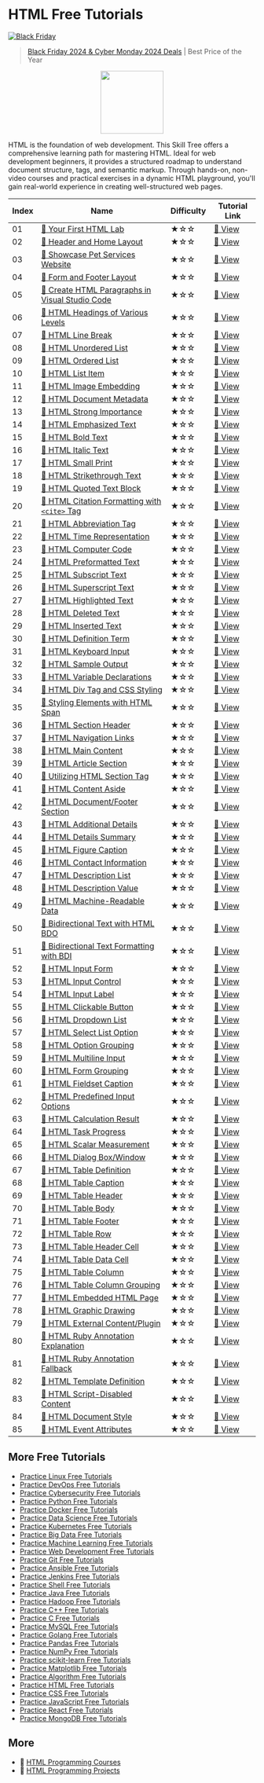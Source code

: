 # HTML Free Tutorials

[![Black Friday](https://file.labex.io/images/labex-bf24.png)](https://labex.io/pricing)

> [Black Friday 2024 & Cyber Monday 2024 Deals](https://labex.io/pricing) | Best Price of the Year

<div align="center">
<img width="128px" src="https://file.labex.io/path/NrasuEoAvSam.png">
</div>

HTML is the foundation of web development. This Skill Tree offers a comprehensive learning path for mastering HTML. Ideal for web development beginners, it provides a structured roadmap to understand document structure, tags, and semantic markup. Through hands-on, non-video courses and practical exercises in a dynamic HTML playground, you'll gain real-world experience in creating well-structured web pages.

|   Index | Name                                                                                                                                 | Difficulty   | Tutorial Link                                                                                |
|---------|--------------------------------------------------------------------------------------------------------------------------------------|--------------|----------------------------------------------------------------------------------------------|
|      01 | [📖 Your First HTML Lab](https://labex.io/tutorials/html-your-first-html-lab-92740)                                                   | ★☆☆          | [🔗 View](https://labex.io/tutorials/html-your-first-html-lab-92740)                          |
|      02 | [📖 Header and Home Layout](https://labex.io/tutorials/html-header-and-home-layout-271712)                                            | ★☆☆          | [🔗 View](https://labex.io/tutorials/html-header-and-home-layout-271712)                      |
|      03 | [📖 Showcase Pet Services Website](https://labex.io/tutorials/html-showcase-pet-services-website-271713)                              | ★☆☆          | [🔗 View](https://labex.io/tutorials/html-showcase-pet-services-website-271713)               |
|      04 | [📖 Form and Footer Layout](https://labex.io/tutorials/html-form-and-footer-layout-271711)                                            | ★☆☆          | [🔗 View](https://labex.io/tutorials/html-form-and-footer-layout-271711)                      |
|      05 | [📖 Create HTML Paragraphs in Visual Studio Code](https://labex.io/tutorials/html-create-html-paragraphs-in-visual-studio-code-70813) | ★☆☆          | [🔗 View](https://labex.io/tutorials/html-create-html-paragraphs-in-visual-studio-code-70813) |
|      06 | [📖 HTML Headings of Various Levels](https://labex.io/tutorials/html-html-headings-of-various-levels-70769)                           | ★☆☆          | [🔗 View](https://labex.io/tutorials/html-html-headings-of-various-levels-70769)              |
|      07 | [📖 HTML Line Break](https://labex.io/tutorials/html-html-line-break-70715)                                                           | ★☆☆          | [🔗 View](https://labex.io/tutorials/html-html-line-break-70715)                              |
|      08 | [📖 HTML Unordered List](https://labex.io/tutorials/html-html-unordered-list-70875)                                                   | ★☆☆          | [🔗 View](https://labex.io/tutorials/html-html-unordered-list-70875)                          |
|      09 | [📖 HTML Ordered List](https://labex.io/tutorials/html-html-ordered-list-70806)                                                       | ★☆☆          | [🔗 View](https://labex.io/tutorials/html-html-ordered-list-70806)                            |
|      10 | [📖 HTML List Item](https://labex.io/tutorials/html-html-list-item-70788)                                                             | ★☆☆          | [🔗 View](https://labex.io/tutorials/html-html-list-item-70788)                               |
|      11 | [📖 HTML Image Embedding](https://labex.io/tutorials/html-html-image-embedding-70777)                                                 | ★☆☆          | [🔗 View](https://labex.io/tutorials/html-html-image-embedding-70777)                         |
|      12 | [📖 HTML Document Metadata](https://labex.io/tutorials/html-html-document-metadata-70765)                                             | ★☆☆          | [🔗 View](https://labex.io/tutorials/html-html-document-metadata-70765)                       |
|      13 | [📖 HTML Strong Importance](https://labex.io/tutorials/html-html-strong-importance-70843)                                             | ★☆☆          | [🔗 View](https://labex.io/tutorials/html-html-strong-importance-70843)                       |
|      14 | [📖 HTML Emphasized Text](https://labex.io/tutorials/html-html-emphasized-text-70749)                                                 | ★☆☆          | [🔗 View](https://labex.io/tutorials/html-html-emphasized-text-70749)                         |
|      15 | [📖 HTML Bold Text](https://labex.io/tutorials/html-html-bold-text-70706)                                                             | ★☆☆          | [🔗 View](https://labex.io/tutorials/html-html-bold-text-70706)                               |
|      16 | [📖 HTML Italic Text](https://labex.io/tutorials/html-html-italic-text-70773)                                                         | ★☆☆          | [🔗 View](https://labex.io/tutorials/html-html-italic-text-70773)                             |
|      17 | [📖 HTML Small Print](https://labex.io/tutorials/html-html-small-print-70835)                                                         | ★☆☆          | [🔗 View](https://labex.io/tutorials/html-html-small-print-70835)                             |
|      18 | [📖 HTML Strikethrough Text](https://labex.io/tutorials/html-html-strikethrough-text-70841)                                           | ★☆☆          | [🔗 View](https://labex.io/tutorials/html-html-strikethrough-text-70841)                      |
|      19 | [📖 HTML Quoted Text Block](https://labex.io/tutorials/html-html-quoted-text-block-70714)                                             | ★☆☆          | [🔗 View](https://labex.io/tutorials/html-html-quoted-text-block-70714)                       |
|      20 | [📖 HTML Citation Formatting with `<cite>` Tag](https://labex.io/tutorials/html-html-citation-formatting-with-cite-tag-70723)         | ★☆☆          | [🔗 View](https://labex.io/tutorials/html-html-citation-formatting-with-cite-tag-70723)       |
|      21 | [📖 HTML Abbreviation Tag](https://labex.io/tutorials/html-abbreviation-tag-70700)                                                    | ★☆☆          | [🔗 View](https://labex.io/tutorials/html-abbreviation-tag-70700)                             |
|      22 | [📖 HTML Time Representation](https://labex.io/tutorials/html-html-time-representation-70868)                                         | ★☆☆          | [🔗 View](https://labex.io/tutorials/html-html-time-representation-70868)                     |
|      23 | [📖 HTML Computer Code](https://labex.io/tutorials/html-html-computer-code-70725)                                                     | ★☆☆          | [🔗 View](https://labex.io/tutorials/html-html-computer-code-70725)                           |
|      24 | [📖 HTML Preformatted Text](https://labex.io/tutorials/html-html-preformatted-text-70817)                                             | ★☆☆          | [🔗 View](https://labex.io/tutorials/html-html-preformatted-text-70817)                       |
|      25 | [📖 HTML Subscript Text](https://labex.io/tutorials/html-html-subscript-text-70847)                                                   | ★☆☆          | [🔗 View](https://labex.io/tutorials/html-html-subscript-text-70847)                          |
|      26 | [📖 HTML Superscript Text](https://labex.io/tutorials/html-html-superscript-text-70851)                                               | ★☆☆          | [🔗 View](https://labex.io/tutorials/html-html-superscript-text-70851)                        |
|      27 | [📖 HTML Highlighted Text](https://labex.io/tutorials/html-html-highlighted-text-70796)                                               | ★☆☆          | [🔗 View](https://labex.io/tutorials/html-html-highlighted-text-70796)                        |
|      28 | [📖 HTML Deleted Text](https://labex.io/tutorials/html-html-deleted-text-70736)                                                       | ★☆☆          | [🔗 View](https://labex.io/tutorials/html-html-deleted-text-70736)                            |
|      29 | [📖 HTML Inserted Text](https://labex.io/tutorials/html-html-inserted-text-70781)                                                     | ★☆☆          | [🔗 View](https://labex.io/tutorials/html-html-inserted-text-70781)                           |
|      30 | [📖 HTML Definition Term](https://labex.io/tutorials/html-html-definition-term-70740)                                                 | ★☆☆          | [🔗 View](https://labex.io/tutorials/html-html-definition-term-70740)                         |
|      31 | [📖 HTML Keyboard Input](https://labex.io/tutorials/html-html-keyboard-input-70783)                                                   | ★☆☆          | [🔗 View](https://labex.io/tutorials/html-html-keyboard-input-70783)                          |
|      32 | [📖 HTML Sample Output](https://labex.io/tutorials/html-html-sample-output-70827)                                                     | ★☆☆          | [🔗 View](https://labex.io/tutorials/html-html-sample-output-70827)                           |
|      33 | [📖 HTML Variable Declarations](https://labex.io/tutorials/html-html-variable-declarations-70879)                                     | ★☆☆          | [🔗 View](https://labex.io/tutorials/html-html-variable-declarations-70879)                   |
|      34 | [📖 HTML Div Tag and CSS Styling](https://labex.io/tutorials/html-html-div-tag-and-css-styling-70744)                                 | ★☆☆          | [🔗 View](https://labex.io/tutorials/html-html-div-tag-and-css-styling-70744)                 |
|      35 | [📖 Styling Elements with HTML Span](https://labex.io/tutorials/html-styling-elements-with-html-span-70839)                           | ★☆☆          | [🔗 View](https://labex.io/tutorials/html-styling-elements-with-html-span-70839)              |
|      36 | [📖 HTML Section Header](https://labex.io/tutorials/html-html-section-header-70767)                                                   | ★☆☆          | [🔗 View](https://labex.io/tutorials/html-html-section-header-70767)                          |
|      37 | [📖 HTML Navigation Links](https://labex.io/tutorials/html-html-navigation-links-70800)                                               | ★☆☆          | [🔗 View](https://labex.io/tutorials/html-html-navigation-links-70800)                        |
|      38 | [📖 HTML Main Content](https://labex.io/tutorials/html-html-main-content-70792)                                                       | ★☆☆          | [🔗 View](https://labex.io/tutorials/html-html-main-content-70792)                            |
|      39 | [📖 HTML Article Section](https://labex.io/tutorials/html-html-article-section-70702)                                                 | ★☆☆          | [🔗 View](https://labex.io/tutorials/html-html-article-section-70702)                         |
|      40 | [📖 Utilizing HTML Section Tag](https://labex.io/tutorials/html-utilizing-html-section-tag-70831)                                     | ★☆☆          | [🔗 View](https://labex.io/tutorials/html-utilizing-html-section-tag-70831)                   |
|      41 | [📖 HTML Content Aside](https://labex.io/tutorials/html-html-content-aside-70703)                                                     | ★☆☆          | [🔗 View](https://labex.io/tutorials/html-html-content-aside-70703)                           |
|      42 | [📖 HTML Document/Footer Section](https://labex.io/tutorials/html-html-document-footer-section-70761)                                 | ★☆☆          | [🔗 View](https://labex.io/tutorials/html-html-document-footer-section-70761)                 |
|      43 | [📖 HTML Additional Details](https://labex.io/tutorials/html-html-additional-details-70738)                                           | ★☆☆          | [🔗 View](https://labex.io/tutorials/html-html-additional-details-70738)                      |
|      44 | [📖 HTML Details Summary](https://labex.io/tutorials/html-html-details-summary-70849)                                                 | ★☆☆          | [🔗 View](https://labex.io/tutorials/html-html-details-summary-70849)                         |
|      45 | [📖 HTML Figure Caption](https://labex.io/tutorials/html-html-figure-caption-70757)                                                   | ★☆☆          | [🔗 View](https://labex.io/tutorials/html-html-figure-caption-70757)                          |
|      46 | [📖 HTML Contact Information](https://labex.io/tutorials/html-html-contact-information-70701)                                         | ★☆☆          | [🔗 View](https://labex.io/tutorials/html-html-contact-information-70701)                     |
|      47 | [📖 HTML Description List](https://labex.io/tutorials/html-html-description-list-70745)                                               | ★☆☆          | [🔗 View](https://labex.io/tutorials/html-html-description-list-70745)                        |
|      48 | [📖 HTML Description Value](https://labex.io/tutorials/html-html-description-value-70734)                                             | ★☆☆          | [🔗 View](https://labex.io/tutorials/html-html-description-value-70734)                       |
|      49 | [📖 HTML Machine-Readable Data](https://labex.io/tutorials/html-html-machine-readable-data-70730)                                     | ★☆☆          | [🔗 View](https://labex.io/tutorials/html-html-machine-readable-data-70730)                   |
|      50 | [📖 Bidirectional Text with HTML BDO](https://labex.io/tutorials/html-bidirectional-text-with-html-bdo-70712)                         | ★☆☆          | [🔗 View](https://labex.io/tutorials/html-bidirectional-text-with-html-bdo-70712)             |
|      51 | [📖 Bidirectional Text Formatting with BDI](https://labex.io/tutorials/html-bidirectional-text-formatting-with-bdi-70710)             | ★☆☆          | [🔗 View](https://labex.io/tutorials/html-bidirectional-text-formatting-with-bdi-70710)       |
|      52 | [📖 HTML Input Form](https://labex.io/tutorials/html-html-input-form-70763)                                                           | ★☆☆          | [🔗 View](https://labex.io/tutorials/html-html-input-form-70763)                              |
|      53 | [📖 HTML Input Control](https://labex.io/tutorials/html-html-input-control-70779)                                                     | ★☆☆          | [🔗 View](https://labex.io/tutorials/html-html-input-control-70779)                           |
|      54 | [📖 HTML Input Label](https://labex.io/tutorials/html-html-input-label-70784)                                                         | ★☆☆          | [🔗 View](https://labex.io/tutorials/html-html-input-label-70784)                             |
|      55 | [📖 HTML Clickable Button](https://labex.io/tutorials/html-html-clickable-button-70717)                                               | ★☆☆          | [🔗 View](https://labex.io/tutorials/html-html-clickable-button-70717)                        |
|      56 | [📖 HTML Dropdown List](https://labex.io/tutorials/html-html-dropdown-list-70833)                                                     | ★☆☆          | [🔗 View](https://labex.io/tutorials/html-html-dropdown-list-70833)                           |
|      57 | [📖 HTML Select List Option](https://labex.io/tutorials/html-html-select-list-option-70810)                                           | ★☆☆          | [🔗 View](https://labex.io/tutorials/html-html-select-list-option-70810)                      |
|      58 | [📖 HTML Option Grouping](https://labex.io/tutorials/html-html-option-grouping-70808)                                                 | ★☆☆          | [🔗 View](https://labex.io/tutorials/html-html-option-grouping-70808)                         |
|      59 | [📖 HTML Multiline Input](https://labex.io/tutorials/html-html-multiline-input-70860)                                                 | ★☆☆          | [🔗 View](https://labex.io/tutorials/html-html-multiline-input-70860)                         |
|      60 | [📖 HTML Form Grouping](https://labex.io/tutorials/html-html-form-grouping-70756)                                                     | ★☆☆          | [🔗 View](https://labex.io/tutorials/html-html-form-grouping-70756)                           |
|      61 | [📖 HTML Fieldset Caption](https://labex.io/tutorials/html-html-fieldset-caption-70786)                                               | ★☆☆          | [🔗 View](https://labex.io/tutorials/html-html-fieldset-caption-70786)                        |
|      62 | [📖 HTML Predefined Input Options](https://labex.io/tutorials/html-html-predefined-input-options-70732)                               | ★☆☆          | [🔗 View](https://labex.io/tutorials/html-html-predefined-input-options-70732)                |
|      63 | [📖 HTML Calculation Result](https://labex.io/tutorials/html-html-calculation-result-70812)                                           | ★☆☆          | [🔗 View](https://labex.io/tutorials/html-html-calculation-result-70812)                      |
|      64 | [📖 HTML Task Progress](https://labex.io/tutorials/html-html-task-progress-70819)                                                     | ★☆☆          | [🔗 View](https://labex.io/tutorials/html-html-task-progress-70819)                           |
|      65 | [📖 HTML Scalar Measurement](https://labex.io/tutorials/html-html-scalar-measurement-70798)                                           | ★☆☆          | [🔗 View](https://labex.io/tutorials/html-html-scalar-measurement-70798)                      |
|      66 | [📖 HTML Dialog Box/Window](https://labex.io/tutorials/html-html-dialog-box-window-70742)                                             | ★☆☆          | [🔗 View](https://labex.io/tutorials/html-html-dialog-box-window-70742)                       |
|      67 | [📖 HTML Table Definition](https://labex.io/tutorials/html-html-table-definition-70852)                                               | ★☆☆          | [🔗 View](https://labex.io/tutorials/html-html-table-definition-70852)                        |
|      68 | [📖 HTML Table Caption](https://labex.io/tutorials/html-html-table-caption-70721)                                                     | ★☆☆          | [🔗 View](https://labex.io/tutorials/html-html-table-caption-70721)                           |
|      69 | [📖 HTML Table Header](https://labex.io/tutorials/html-html-table-header-70866)                                                       | ★☆☆          | [🔗 View](https://labex.io/tutorials/html-html-table-header-70866)                            |
|      70 | [📖 HTML Table Body](https://labex.io/tutorials/html-html-table-body-70854)                                                           | ★☆☆          | [🔗 View](https://labex.io/tutorials/html-html-table-body-70854)                              |
|      71 | [📖 HTML Table Footer](https://labex.io/tutorials/html-html-table-footer-70862)                                                       | ★☆☆          | [🔗 View](https://labex.io/tutorials/html-html-table-footer-70862)                            |
|      72 | [📖 HTML Table Row](https://labex.io/tutorials/html-html-table-row-70872)                                                             | ★☆☆          | [🔗 View](https://labex.io/tutorials/html-html-table-row-70872)                               |
|      73 | [📖 HTML Table Header Cell](https://labex.io/tutorials/html-html-table-header-cell-70864)                                             | ★☆☆          | [🔗 View](https://labex.io/tutorials/html-html-table-header-cell-70864)                       |
|      74 | [📖 HTML Table Data Cell](https://labex.io/tutorials/html-html-table-data-cell-70856)                                                 | ★☆☆          | [🔗 View](https://labex.io/tutorials/html-html-table-data-cell-70856)                         |
|      75 | [📖 HTML Table Column](https://labex.io/tutorials/html-html-table-column-70726)                                                       | ★☆☆          | [🔗 View](https://labex.io/tutorials/html-html-table-column-70726)                            |
|      76 | [📖 HTML Table Column Grouping](https://labex.io/tutorials/html-html-table-column-grouping-70728)                                     | ★☆☆          | [🔗 View](https://labex.io/tutorials/html-html-table-column-grouping-70728)                   |
|      77 | [📖 HTML Embedded HTML Page](https://labex.io/tutorials/html-html-embedded-html-page-70775)                                           | ★☆☆          | [🔗 View](https://labex.io/tutorials/html-html-embedded-html-page-70775)                      |
|      78 | [📖 HTML Graphic Drawing](https://labex.io/tutorials/html-html-graphic-drawing-70719)                                                 | ★☆☆          | [🔗 View](https://labex.io/tutorials/html-html-graphic-drawing-70719)                         |
|      79 | [📖 HTML External Content/Plugin](https://labex.io/tutorials/html-html-external-content-plugin-70752)                                 | ★☆☆          | [🔗 View](https://labex.io/tutorials/html-html-external-content-plugin-70752)                 |
|      80 | [📖 HTML Ruby Annotation Explanation](https://labex.io/tutorials/html-html-ruby-annotation-explanation-70823)                         | ★☆☆          | [🔗 View](https://labex.io/tutorials/html-html-ruby-annotation-explanation-70823)             |
|      81 | [📖 HTML Ruby Annotation Fallback](https://labex.io/tutorials/html-html-ruby-annotation-fallback-70821)                               | ★☆☆          | [🔗 View](https://labex.io/tutorials/html-html-ruby-annotation-fallback-70821)                |
|      82 | [📖 HTML Template Definition](https://labex.io/tutorials/html-html-template-definition-70858)                                         | ★☆☆          | [🔗 View](https://labex.io/tutorials/html-html-template-definition-70858)                     |
|      83 | [📖 HTML Script-Disabled Content](https://labex.io/tutorials/html-html-script-disabled-content-70802)                                 | ★☆☆          | [🔗 View](https://labex.io/tutorials/html-html-script-disabled-content-70802)                 |
|      84 | [📖 HTML Document Style](https://labex.io/tutorials/html-html-document-style-70845)                                                   | ★☆☆          | [🔗 View](https://labex.io/tutorials/html-html-document-style-70845)                          |
|      85 | [📖 HTML Event Attributes](https://labex.io/tutorials/html-html-event-attributes-70754)                                               | ★☆☆          | [🔗 View](https://labex.io/tutorials/html-html-event-attributes-70754)                        |

## More Free Tutorials

- [Practice Linux Free Tutorials](https://github.com/labex-labs/linux-free-tutorials)
- [Practice DevOps Free Tutorials](https://github.com/labex-labs/devops-free-tutorials)
- [Practice Cybersecurity Free Tutorials](https://github.com/labex-labs/cybersecurity-free-tutorials)
- [Practice Python Free Tutorials](https://github.com/labex-labs/python-free-tutorials)
- [Practice Docker Free Tutorials](https://github.com/labex-labs/docker-free-tutorials)
- [Practice Data Science Free Tutorials](https://github.com/labex-labs/data-science-free-tutorials)
- [Practice Kubernetes Free Tutorials](https://github.com/labex-labs/kubernetes-free-tutorials)
- [Practice Big Data Free Tutorials](https://github.com/labex-labs/bigdata-free-tutorials)
- [Practice Machine Learning Free Tutorials](https://github.com/labex-labs/ml-free-tutorials)
- [Practice Web Development Free Tutorials](https://github.com/labex-labs/web-development-free-tutorials)
- [Practice Git Free Tutorials](https://github.com/labex-labs/git-free-tutorials)
- [Practice Ansible Free Tutorials](https://github.com/labex-labs/ansible-free-tutorials)
- [Practice Jenkins Free Tutorials](https://github.com/labex-labs/jenkins-free-tutorials)
- [Practice Shell Free Tutorials](https://github.com/labex-labs/shell-free-tutorials)
- [Practice Java Free Tutorials](https://github.com/labex-labs/java-free-tutorials)
- [Practice Hadoop Free Tutorials](https://github.com/labex-labs/hadoop-free-tutorials)
- [Practice C++ Free Tutorials](https://github.com/labex-labs/cpp-free-tutorials)
- [Practice C Free Tutorials](https://github.com/labex-labs/c-free-tutorials)
- [Practice MySQL Free Tutorials](https://github.com/labex-labs/mysql-free-tutorials)
- [Practice Golang Free Tutorials](https://github.com/labex-labs/go-free-tutorials)
- [Practice Pandas Free Tutorials](https://github.com/labex-labs/pandas-free-tutorials)
- [Practice NumPy Free Tutorials](https://github.com/labex-labs/numpy-free-tutorials)
- [Practice scikit-learn Free Tutorials](https://github.com/labex-labs/sklearn-free-tutorials)
- [Practice Matplotlib Free Tutorials](https://github.com/labex-labs/matplotlib-free-tutorials)
- [Practice Algorithm Free Tutorials](https://github.com/labex-labs/algorithm-free-tutorials)
- [Practice HTML Free Tutorials](https://github.com/labex-labs/html-free-tutorials)
- [Practice CSS Free Tutorials](https://github.com/labex-labs/css-free-tutorials)
- [Practice JavaScript Free Tutorials](https://github.com/labex-labs/javascript-free-tutorials)
- [Practice React Free Tutorials](https://github.com/labex-labs/react-free-tutorials)
- [Practice MongoDB Free Tutorials](https://github.com/labex-labs/mongodb-free-tutorials)


## More

- 🔗 [HTML Programming Courses](https://github.com/labex-labs/awesome-programming-courses)
- 🔗 [HTML Programming Projects](https://github.com/labex-labs/awesome-programming-projects)

